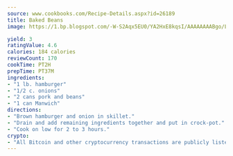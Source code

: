 ```yaml
---
source: www.cookbooks.com/Recipe-Details.aspx?id=26189
title: Baked Beans
image: https://1.bp.blogspot.com/-W-S2Aqx5EU0/YA2HxE8kqsI/AAAAAAAABgo/LNxJ2X_rvYgPNsplYMgQNjuwxaZ0e3pQQCLcBGAsYHQ/s320/17.png

yield: 3
ratingValue: 4.6
calories: 184 calories
reviewCount: 170
cookTime: PT2H
prepTime: PT37M
ingredients:
- "1 lb. hamburger"
- "1/2 c. onions"
- "2 cans pork and beans"
- "1 can Manwich"
directions:
- "Brown hamburger and onion in skillet."
- "Drain and add remaining ingredients together and put in crock-pot."
- "Cook on low for 2 to 3 hours."
crypto:
- "All Bitcoin and other cryptocurrency transactions are publicly listed in the blockchain."
---
```

